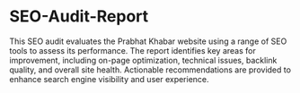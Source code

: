 # SEO-Audit-Report
This SEO audit evaluates the Prabhat Khabar website using a range of SEO tools to assess its performance. The report identifies key areas for improvement, including on-page optimization, technical issues, backlink quality, and overall site health. Actionable recommendations are provided to enhance search engine visibility and user experience.
